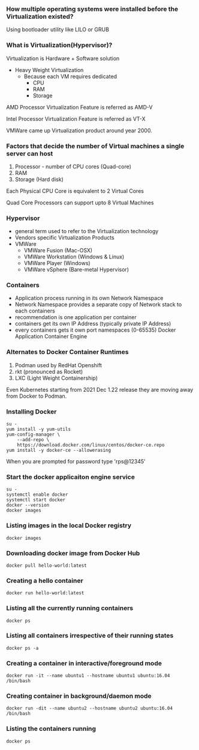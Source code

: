 ### How multiple operating systems were installed before the Virtualization existed?
Using bootloader utility like LILO or GRUB

### What is Virtualization(Hypervisor)?
Virtualization is Hardware + Software solution
- Heavy Weight Virtualization
    - Because each VM requires dedicated
        - CPU
        - RAM
        - Storage
        
AMD Processor
    Virtualization Feature is referred as AMD-V

Intel Processor
    Virtualization Feature is referred as VT-X

VMWare came up Virtualization product around year 2000.

### Factors that decide the number of Virtual machines a single server can host
1. Processor - number of CPU cores (Quad-core)
2. RAM
3. Storage (Hard disk)

Each Physical CPU Core is equivalent to 2 Virtual Cores

Quad Core Processors can support upto 8 Virtual Machines

### Hypervisor
- general term used to refer to the Virtualization technology
- Vendors specific Virtualization Products
- VMWare
    - VMWare Fusion (Mac-OSX)
    - VMWare Workstation (Windows & Linux)
    - VMWare Player (Windows)
    - VMWare vSphere (Bare-metal Hypervisor)


### Containers
- Application process running in its own Network Namespace
- Network Namespace provides a separate copy of Network stack to each containers
- recommendation is one application per container
- containers get its own IP Address (typically private IP Address)
- every containers gets it own port namespaces (0-65535)
Docker Application Container Engine
### Alternates to Docker Container Runtimes
1. Podman used by RedHat Openshift
2. rkt (pronounced as Rocket)
3. LXC (Light Weight Containership)

Even Kubernetes starting from 2021 Dec 1.22 release they are moving away from Docker to Podman.

### Installing Docker
```
su -
yum install -y yum-utils
yum-config-manager \
    --add-repo \
    https://download.docker.com/linux/centos/docker-ce.repo
yum install -y docker-ce --allowerasing
```
When you are prompted for password type 'rps@12345'

### Start the docker applicaiton engine service
```
su -
systemctl enable docker
systemctl start docker
docker --version
docker images
```

### Listing images in the local Docker registry
```
docker images
```

### Downloading docker image from Docker Hub
```
docker pull hello-world:latest
```

### Creating a hello container 
```
docker run hello-world:latest
```

### Listing all the currently running containers
```
docker ps
```

### Listing all containers irrespective of their running states
```
docker ps -a
```
### Creating a container in interactive/foreground mode
```
docker run -it --name ubuntu1 --hostname ubuntu1 ubuntu:16.04 /bin/bash
```

### Creating container in background/daemon mode
```
docker run -dit --name ubuntu2 --hostname ubuntu2 ubuntu:16.04 /bin/bash
```


### Listing the containers running
```
docker ps
```
